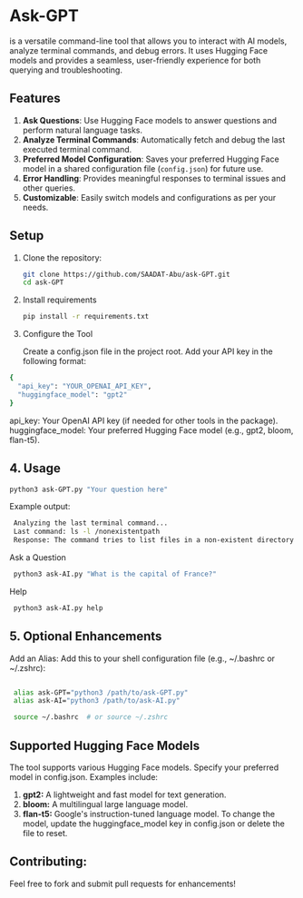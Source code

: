 # Ask-GPT

is a versatile command-line tool that allows you to interact with AI models, analyze terminal commands, and debug errors. It uses Hugging Face models and provides a seamless, user-friendly experience for both querying and troubleshooting.

## Features

1. **Ask Questions**: Use Hugging Face models to answer questions and perform natural language tasks.
2. **Analyze Terminal Commands**: Automatically fetch and debug the last executed terminal command.
3. **Preferred Model Configuration**: Saves your preferred Hugging Face model in a shared configuration file (`config.json`) for future use.
4. **Error Handling**: Provides meaningful responses to terminal issues and other queries.
5. **Customizable**: Easily switch models and configurations as per your needs.

## Setup

1. Clone the repository:
   ```bash
   git clone https://github.com/SAADAT-Abu/ask-GPT.git
   cd ask-GPT
   ```

2. Install requirements
   ```bash
   pip install -r requirements.txt
   ```
   
3. Configure the Tool

   Create a config.json file in the project root.
   Add your API key in the following format:

  ```bash
  {
    "api_key": "YOUR_OPENAI_API_KEY",
    "huggingface_model": "gpt2"
  }
  ```
api_key: Your OpenAI API key (if needed for other tools in the package).
huggingface_model: Your preferred Hugging Face model (e.g., gpt2, bloom, flan-t5).

## 4. Usage 

   ```bash
   python3 ask-GPT.py "Your question here"

  ```

Example output:

  ```bash
   Analyzing the last terminal command...
   Last command: ls -l /nonexistentpath
   Response: The command tries to list files in a non-existent directory. Check the path for typos or ensure the directory exists.
  ```
Ask a Question

  ```bash
   python3 ask-AI.py "What is the capital of France?"
  ```
Help

  ```bash
   python3 ask-AI.py help
  ```

## 5. Optional Enhancements

   Add an Alias: Add this to your shell configuration file (e.g., ~/.bashrc or ~/.zshrc):

  ```bash

   alias ask-GPT="python3 /path/to/ask-GPT.py"
   alias ask-AI="python3 /path/to/ask-AI.py"

   source ~/.bashrc  # or source ~/.zshrc

  ```

## Supported Hugging Face Models
The tool supports various Hugging Face models. Specify your preferred model in config.json. Examples include:

1. **gpt2:** A lightweight and fast model for text generation.
2. **bloom:** A multilingual large language model.
3. **flan-t5:** Google's instruction-tuned language model.
To change the model, update the huggingface_model key in config.json or delete the file to reset.



## Contributing:

Feel free to fork and submit pull requests for enhancements!


